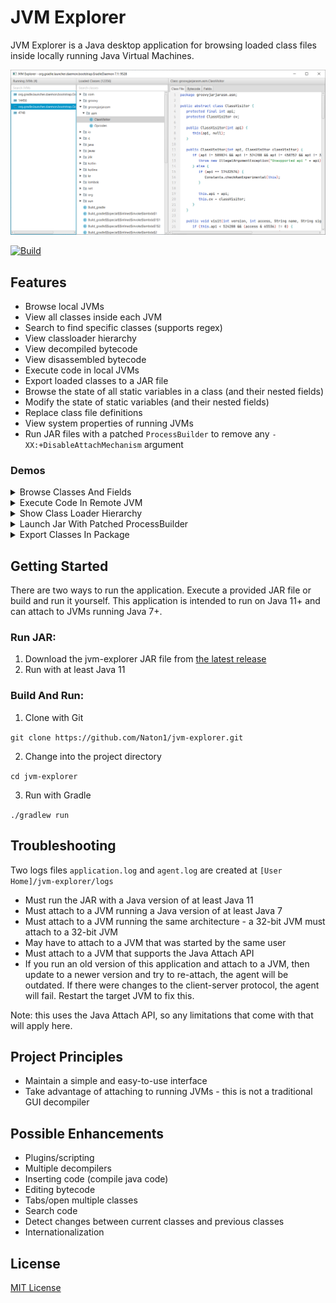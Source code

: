 # JVM Explorer

JVM Explorer is a Java desktop application for browsing loaded class files inside locally running Java Virtual Machines.

<img src="assets/readme-screenshot.png" alt="JVM Explorer Screenshot" />

[![Build](https://github.com/Naton1/jvm-explorer/actions/workflows/build.yml/badge.svg)](https://github.com/Naton1/jvm-explorer/actions/workflows/build.yml)

## Features

* Browse local JVMs
* View all classes inside each JVM
* Search to find specific classes (supports regex)
* View classloader hierarchy
* View decompiled bytecode
* View disassembled bytecode
* Execute code in local JVMs
* Export loaded classes to a JAR file
* Browse the state of all static variables in a class (and their nested fields)
* Modify the state of static variables (and their nested fields)
* Replace class file definitions
* View system properties of running JVMs
* Run JAR files with a patched `ProcessBuilder` to remove any `-XX:+DisableAttachMechanism` argument

### Demos

<details>
  <summary>Browse Classes And Fields</summary>

![Browse Classes Example](assets/browse-classes.gif)
</details>

<details>
  <summary>Execute Code In Remote JVM</summary>

![Execute Code Example](assets/execute-code.gif)
</details>

<details>
  <summary>Show Class Loader Hierarchy</summary>

![Class Loader Hierarchy Example](assets/show-classloaders.gif)
</details>

<details>
  <summary>Launch Jar With Patched ProcessBuilder</summary>

![Launch Patched Jar Example](assets/launch-patched-jar.gif)
</details>

<details>
  <summary>Export Classes In Package</summary>

![Export Classes Example](assets/export-package.gif)
</details>

## Getting Started

There are two ways to run the application. Execute a provided JAR file or build and run it yourself. This application is
intended to run on Java 11+ and can attach to JVMs running Java 7+.

### Run JAR:

1) Download the jvm-explorer JAR file from [the latest release](https://github.com/naton1/jvm-explorer/releases/latest)
2) Run with at least Java 11

### Build And Run:

1) Clone with Git

`git clone https://github.com/Naton1/jvm-explorer.git`

2) Change into the project directory

`cd jvm-explorer`

3) Run with Gradle

`./gradlew run`

## Troubleshooting

Two logs files `application.log` and `agent.log` are created at `[User Home]/jvm-explorer/logs`

* Must run the JAR with a Java version of at least Java 11
* Must attach to a JVM running a Java version of at least Java 7
* Must attach to a JVM running the same architecture - a 32-bit JVM must attach to a 32-bit JVM
* May have to attach to a JVM that was started by the same user
* Must attach to a JVM that supports the Java Attach API
* If you run an old version of this application and attach to a JVM, then update to a newer version and try to 
  re-attach, the agent will be outdated. If there were changes to the client-server protocol, the agent will fail. 
  Restart the target JVM to fix this.

Note: this uses the Java Attach API, so any limitations that come with that will apply here.

## Project Principles

* Maintain a simple and easy-to-use interface
* Take advantage of attaching to running JVMs - this is not a traditional GUI decompiler

## Possible Enhancements

* Plugins/scripting
* Multiple decompilers
* Inserting code (compile java code)
* Editing bytecode
* Tabs/open multiple classes
* Search code
* Detect changes between current classes and previous classes
* Internationalization

## License

[MIT License](LICENSE.md)